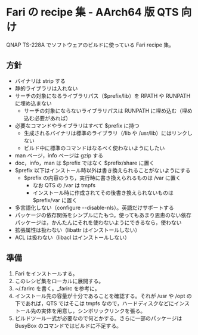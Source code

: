 # Fari の recipe 集 - AArch64 版 QTS 向け

QNAP TS-228A でソフトウェアのビルドに使っている Fari recipe 集。

## 方針

* バイナリは strip する
* 静的ライブラリは入れない
* サーチの対象になるライブラリパス（$prefix/lib）を RPATH や RUNPATH に埋め込まない
  * サーチの対象にならないライブラリパスは RUNPATH に埋め込む（埋め込む必要があれば）
* 必要なコマンドやライブラリはすべて $prefix に持つ
  * 生成されるバイナリは標準のライブラリ（/lib や /usr/lib）にはリンクしない
  * ビルド中に標準のコマンドはなるべく使わないようにしたい
* man ページ，info ページは gzip する
* doc，info，man は $prefix ではなく $prefix/share に置く
* $prefix 以下はインストール時以外は書き換えられることがないようにする
  * $prefix の内容のうち，実行時に書き換えられるものは /var に置く
    * なお QTS の /var は tmpfs
    * インストール時に作成されてその後書き換えられないものは $prefix/var に置く
* 多言語化しない（configure --disable-nls）。英語だけサポートする
* パッケージの依存関係をシンプルにたもつ。使ってもあまり恩恵のない依存パッケージは，かんたんにそれを使わないようにできるなら，使わない
* 拡張属性は扱わない（libattr はインストールしない）
* ACL は扱わない（libacl はインストールしない）

## 準備

1. Fari をインストールする。
1. このレシピ集をローカルに展開する。
1. ~/.farirc を書く。_farirc を参考に。
1. インストール先の容量が十分であることを確認する。それが /usr や /opt の下であれば，QTS ではそこは tmpfs なので，ハードディスクなどにインストール先の実体を用意し，シンボリックリンクを張る。
1. ビルドツール一式が必要なので何とかする。さらに一部のパッケージは BusyBox のコマンドではビルドに不足する。
